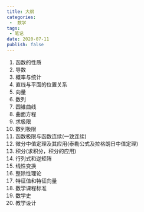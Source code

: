 ```yaml
---
title: 大纲
categories:
 -  数学
tags:
 - 笔记
date: 2020-07-11
publish: false
---
```


1. 函数的性质
2. 导数
3. 概率与统计
4. 直线与平面的位置关系
5. 向量
6. 数列
7. 圆锥曲线
8. 曲面方程
9. 求极限
10. 数列极限
11. 函数极限与函数连续(一致连续)
12. 微分中值定理及其应用(泰勒公式及拉格朗日中值定理)
13. 积分(求积分，积分的应用)
14. 行列式和逆矩阵
15. 线性变换
16. 整除性理论
17. 特征值和特征向量
18. 数学课程标准
19. 数学史
20. 教学设计
